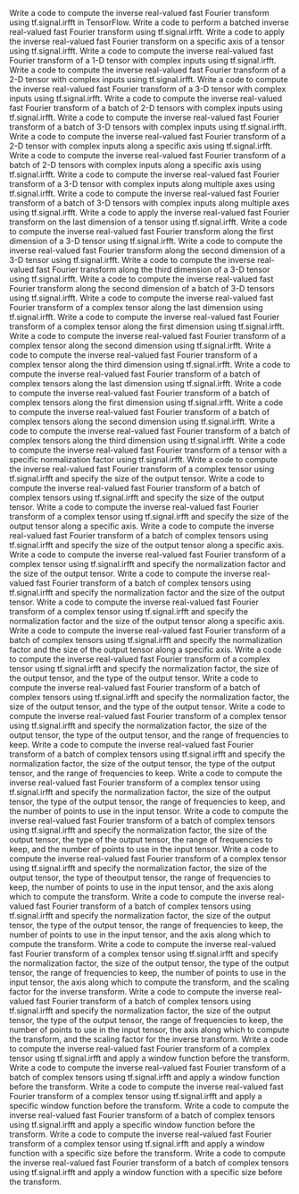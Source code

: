 Write a code to compute the inverse real-valued fast Fourier transform using tf.signal.irfft in TensorFlow.
Write a code to perform a batched inverse real-valued fast Fourier transform using tf.signal.irfft.
Write a code to apply the inverse real-valued fast Fourier transform on a specific axis of a tensor using tf.signal.irfft.
Write a code to compute the inverse real-valued fast Fourier transform of a 1-D tensor with complex inputs using tf.signal.irfft.
Write a code to compute the inverse real-valued fast Fourier transform of a 2-D tensor with complex inputs using tf.signal.irfft.
Write a code to compute the inverse real-valued fast Fourier transform of a 3-D tensor with complex inputs using tf.signal.irfft.
Write a code to compute the inverse real-valued fast Fourier transform of a batch of 2-D tensors with complex inputs using tf.signal.irfft.
Write a code to compute the inverse real-valued fast Fourier transform of a batch of 3-D tensors with complex inputs using tf.signal.irfft.
Write a code to compute the inverse real-valued fast Fourier transform of a 2-D tensor with complex inputs along a specific axis using tf.signal.irfft.
Write a code to compute the inverse real-valued fast Fourier transform of a batch of 2-D tensors with complex inputs along a specific axis using tf.signal.irfft.
Write a code to compute the inverse real-valued fast Fourier transform of a 3-D tensor with complex inputs along multiple axes using tf.signal.irfft.
Write a code to compute the inverse real-valued fast Fourier transform of a batch of 3-D tensors with complex inputs along multiple axes using tf.signal.irfft.
Write a code to apply the inverse real-valued fast Fourier transform on the last dimension of a tensor using tf.signal.irfft.
Write a code to compute the inverse real-valued fast Fourier transform along the first dimension of a 3-D tensor using tf.signal.irfft.
Write a code to compute the inverse real-valued fast Fourier transform along the second dimension of a 3-D tensor using tf.signal.irfft.
Write a code to compute the inverse real-valued fast Fourier transform along the third dimension of a 3-D tensor using tf.signal.irfft.
Write a code to compute the inverse real-valued fast Fourier transform along the second dimension of a batch of 3-D tensors using tf.signal.irfft.
Write a code to compute the inverse real-valued fast Fourier transform of a complex tensor along the last dimension using tf.signal.irfft.
Write a code to compute the inverse real-valued fast Fourier transform of a complex tensor along the first dimension using tf.signal.irfft.
Write a code to compute the inverse real-valued fast Fourier transform of a complex tensor along the second dimension using tf.signal.irfft.
Write a code to compute the inverse real-valued fast Fourier transform of a complex tensor along the third dimension using tf.signal.irfft.
Write a code to compute the inverse real-valued fast Fourier transform of a batch of complex tensors along the last dimension using tf.signal.irfft.
Write a code to compute the inverse real-valued fast Fourier transform of a batch of complex tensors along the first dimension using tf.signal.irfft.
Write a code to compute the inverse real-valued fast Fourier transform of a batch of complex tensors along the second dimension using tf.signal.irfft.
Write a code to compute the inverse real-valued fast Fourier transform of a batch of complex tensors along the third dimension using tf.signal.irfft.
Write a code to compute the inverse real-valued fast Fourier transform of a tensor with a specific normalization factor using tf.signal.irfft.
Write a code to compute the inverse real-valued fast Fourier transform of a complex tensor using tf.signal.irfft and specify the size of the output tensor.
Write a code to compute the inverse real-valued fast Fourier transform of a batch of complex tensors using tf.signal.irfft and specify the size of the output tensor.
Write a code to compute the inverse real-valued fast Fourier transform of a complex tensor using tf.signal.irfft and specify the size of the output tensor along a specific axis.
Write a code to compute the inverse real-valued fast Fourier transform of a batch of complex tensors using tf.signal.irfft and specify the size of the output tensor along a specific axis.
Write a code to compute the inverse real-valued fast Fourier transform of a complex tensor using tf.signal.irfft and specify the normalization factor and the size of the output tensor.
Write a code to compute the inverse real-valued fast Fourier transform of a batch of complex tensors using tf.signal.irfft and specify the normalization factor and the size of the output tensor.
Write a code to compute the inverse real-valued fast Fourier transform of a complex tensor using tf.signal.irfft and specify the normalization factor and the size of the output tensor along a specific axis.
Write a code to compute the inverse real-valued fast Fourier transform of a batch of complex tensors using tf.signal.irfft and specify the normalization factor and the size of the output tensor along a specific axis.
Write a code to compute the inverse real-valued fast Fourier transform of a complex tensor using tf.signal.irfft and specify the normalization factor, the size of the output tensor, and the type of the output tensor.
Write a code to compute the inverse real-valued fast Fourier transform of a batch of complex tensors using tf.signal.irfft and specify the normalization factor, the size of the output tensor, and the type of the output tensor.
Write a code to compute the inverse real-valued fast Fourier transform of a complex tensor using tf.signal.irfft and specify the normalization factor, the size of the output tensor, the type of the output tensor, and the range of frequencies to keep.
Write a code to compute the inverse real-valued fast Fourier transform of a batch of complex tensors using tf.signal.irfft and specify the normalization factor, the size of the output tensor, the type of the output tensor, and the range of frequencies to keep.
Write a code to compute the inverse real-valued fast Fourier transform of a complex tensor using tf.signal.irfft and specify the normalization factor, the size of the output tensor, the type of the output tensor, the range of frequencies to keep, and the number of points to use in the input tensor.
Write a code to compute the inverse real-valued fast Fourier transform of a batch of complex tensors using tf.signal.irfft and specify the normalization factor, the size of the output tensor, the type of the output tensor, the range of frequencies to keep, and the number of points to use in the input tensor.
Write a code to compute the inverse real-valued fast Fourier transform of a complex tensor using tf.signal.irfft and specify the normalization factor, the size of the output tensor, the type of theoutput tensor, the range of frequencies to keep, the number of points to use in the input tensor, and the axis along which to compute the transform.
Write a code to compute the inverse real-valued fast Fourier transform of a batch of complex tensors using tf.signal.irfft and specify the normalization factor, the size of the output tensor, the type of the output tensor, the range of frequencies to keep, the number of points to use in the input tensor, and the axis along which to compute the transform.
Write a code to compute the inverse real-valued fast Fourier transform of a complex tensor using tf.signal.irfft and specify the normalization factor, the size of the output tensor, the type of the output tensor, the range of frequencies to keep, the number of points to use in the input tensor, the axis along which to compute the transform, and the scaling factor for the inverse transform.
Write a code to compute the inverse real-valued fast Fourier transform of a batch of complex tensors using tf.signal.irfft and specify the normalization factor, the size of the output tensor, the type of the output tensor, the range of frequencies to keep, the number of points to use in the input tensor, the axis along which to compute the transform, and the scaling factor for the inverse transform.
Write a code to compute the inverse real-valued fast Fourier transform of a complex tensor using tf.signal.irfft and apply a window function before the transform.
Write a code to compute the inverse real-valued fast Fourier transform of a batch of complex tensors using tf.signal.irfft and apply a window function before the transform.
Write a code to compute the inverse real-valued fast Fourier transform of a complex tensor using tf.signal.irfft and apply a specific window function before the transform.
Write a code to compute the inverse real-valued fast Fourier transform of a batch of complex tensors using tf.signal.irfft and apply a specific window function before the transform.
Write a code to compute the inverse real-valued fast Fourier transform of a complex tensor using tf.signal.irfft and apply a window function with a specific size before the transform.
Write a code to compute the inverse real-valued fast Fourier transform of a batch of complex tensors using tf.signal.irfft and apply a window function with a specific size before the transform.
